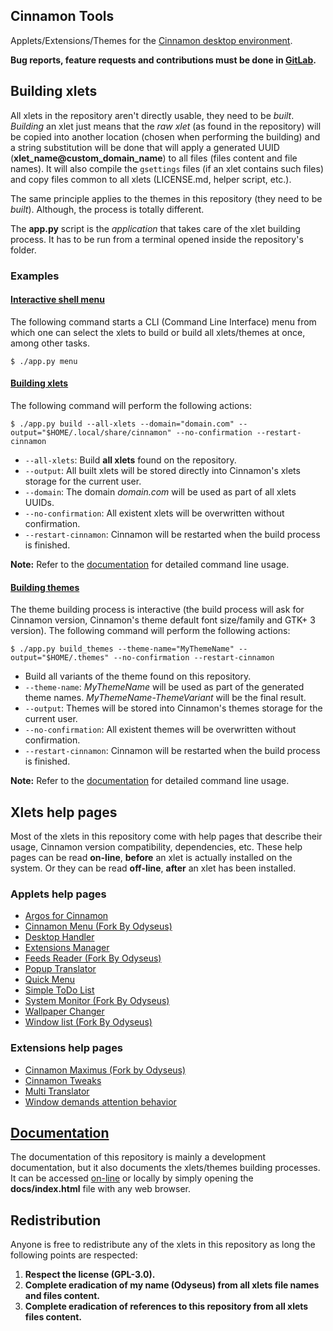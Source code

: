 
## Cinnamon Tools

Applets/Extensions/Themes for the [Cinnamon desktop environment](https://github.com/linuxmint/Cinnamon).

**Bug reports, feature requests and contributions must be done in [GitLab](https://gitlab.com/Odyseus/CinnamonTools).**

## Building xlets

All xlets in the repository aren't directly usable, they need to be *built*. *Building* an xlet just means that the *raw xlet* (as found in the repository) will be copied into another location (chosen when performing the building) and a string substitution will be done that will apply a generated UUID (**xlet_name@custom_domain_name**) to all files (files content and file names). It will also compile the `gsettings` files (if an xlet contains such files) and copy files common to all xlets (LICENSE.md, helper script, etc.).

The same principle applies to the themes in this repository (they need to be *built*). Although, the process is totally different.

The **app.py** script is the *application* that takes care of the xlet building process. It has to be run from a terminal opened inside the repository's folder.

### Examples

#### [Interactive shell menu](https://odyseus.gitlab.io/CinnamonTools/includes/cinnamontools-usage.html#app-py-menu-command)

The following command starts a CLI (Command Line Interface) menu from which one can select the xlets to build or build all xlets/themes at once, among other tasks.

```shell
$ ./app.py menu
```

#### [Building xlets](https://odyseus.gitlab.io/CinnamonTools/includes/cinnamontools-usage.html#app-py-build-command)

The following command will perform the following actions:

```shell
$ ./app.py build --all-xlets --domain="domain.com" --output="$HOME/.local/share/cinnamon" --no-confirmation --restart-cinnamon
```

- `--all-xlets`: Build **all xlets** found on the repository.
- `--output`: All built xlets will be stored directly into Cinnamon's xlets storage for the current user.
- `--domain`: The domain *domain.com* will be used as part of all xlets UUIDs.
- `--no-confirmation`: All existent xlets will be overwritten without confirmation.
- `--restart-cinnamon`: Cinnamon will be restarted when the build process is finished.

**Note:** Refer to the [documentation](#documentation) for detailed command line usage.

#### [Building themes](https://odyseus.gitlab.io/CinnamonTools/includes/cinnamontools-usage.html#app-py-build-themes-command)

The theme building process is interactive (the build process will ask for Cinnamon version, Cinnamon's theme default font size/family and GTK+ 3 version). The following command will perform the following actions:

```shell
$ ./app.py build_themes --theme-name="MyThemeName" --output="$HOME/.themes" --no-confirmation --restart-cinnamon
```

- Build all variants of the theme found on this repository.
- `--theme-name`: *MyThemeName* will be used as part of the generated theme names. *MyThemeName-ThemeVariant* will be the final result.
- `--output`: Themes will be stored into Cinnamon's themes storage for the current user.
- `--no-confirmation`: All existent themes will be overwritten without confirmation.
- `--restart-cinnamon`: Cinnamon will be restarted when the build process is finished.

**Note:** Refer to the [documentation](#documentation) for detailed command line usage.

## Xlets help pages

Most of the xlets in this repository come with help pages that describe their usage, Cinnamon version compatibility, dependencies, etc. These help pages can be read **on-line**, **before** an xlet is actually installed on the system. Or they can be read **off-line**, **after** an xlet has been installed.

### Applets help pages

- [Argos for Cinnamon](https://odyseus.gitlab.io/CinnamonTools/_static/xlets_help_pages/0ArgosForCinnamon/index.html)
- [Cinnamon Menu (Fork By Odyseus)](https://odyseus.gitlab.io/CinnamonTools/_static/xlets_help_pages/0CinnamonMenuForkByOdyseus/index.html)
- [Desktop Handler](https://odyseus.gitlab.io/CinnamonTools/_static/xlets_help_pages/0DesktopHandler/index.html)
- [Extensions Manager](https://odyseus.gitlab.io/CinnamonTools/_static/xlets_help_pages/0ExtensionsManager/index.html)
- [Feeds Reader (Fork By Odyseus)](https://odyseus.gitlab.io/CinnamonTools/_static/xlets_help_pages/0FeedsByJonbrettForkByOdyseus/index.html)
- [Popup Translator](https://odyseus.gitlab.io/CinnamonTools/_static/xlets_help_pages/0PopupTranslator/index.html)
- [Quick Menu](https://odyseus.gitlab.io/CinnamonTools/_static/xlets_help_pages/0QuickMenu/index.html)
- [Simple ToDo List](https://odyseus.gitlab.io/CinnamonTools/_static/xlets_help_pages/0SimpleToDoList/index.html)
- [System Monitor (Fork By Odyseus)](https://odyseus.gitlab.io/CinnamonTools/_static/xlets_help_pages/0SystemMonitorByOrcusForkByOdyseus/index.html)
- [Wallpaper Changer](https://odyseus.gitlab.io/CinnamonTools/_static/xlets_help_pages/0WallpaperChangerApplet/index.html)
- [Window list (Fork By Odyseus)](https://odyseus.gitlab.io/CinnamonTools/_static/xlets_help_pages/0WindowListForkByOdyseus/index.html)

### Extensions help pages

- [Cinnamon Maximus (Fork by Odyseus)](https://odyseus.gitlab.io/CinnamonTools/_static/xlets_help_pages/0CinnamonMaximusForkByOdyseus/index.html)
- [Cinnamon Tweaks](https://odyseus.gitlab.io/CinnamonTools/_static/xlets_help_pages/0CinnamonTweaks/index.html)
- [Multi Translator](https://odyseus.gitlab.io/CinnamonTools/_static/xlets_help_pages/0MultiTranslatorExtension/index.html)
- [Window demands attention behavior](https://odyseus.gitlab.io/CinnamonTools/_static/xlets_help_pages/0WindowDemandsAttentionBehavior/index.html)

## [Documentation](https://odyseus.gitlab.io/CinnamonTools)

The documentation of this repository is mainly a development documentation, but it also documents the xlets/themes building processes. It can be accessed [on-line](https://odyseus.gitlab.io/CinnamonTools) or locally by simply opening the **docs/index.html** file with any web browser.

## Redistribution

Anyone is free to redistribute any of the xlets in this repository as long the following points are respected:

1. **Respect the license (GPL-3.0).**
2. **Complete eradication of my name (Odyseus) from all xlets file names and files content.**
3. **Complete eradication of references to this repository from all xlets files content.**
